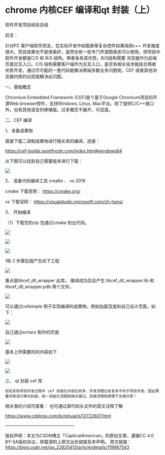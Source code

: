 # chrome 内核CEF 编译和qt 封装（上）

软件开发项目经验总结

前言：

针对PC 客户端软件而言，在实际开发中如图表等复杂控件如果纯用c++ 开发难度很大，而且效果也不是很美好，虽然也有一些专门开源图表库可以使用，但项目中软件开发都是C/S 和 B/S 结构，两者各有其优势。B/S结构需要 浏览器作为前端页面交互入口。C/S 结构需要客户端作为交互入口，是否有相关技术能结合两者优势开发，通过尽可能的一套代码能解决两端多数业务问题呢，CEF 或者其他浏览器内核的出现就解决此问题。

一、基础概念

Chromium Embedded Framework (CEF)是个基于Google Chromium项目的开源Web browser控件，支持Windows, Linux, Mac平台。除了提供C/C++接口外，也有其他语言的移植版。过多概念不展开，可百度。

二、CEF 编译

1、准备成果物

直接下载二进制成果物进行相关库的编译，连接： 

https://cef-builds.spotifycdn.com/index.html#windows64

从下图可以找到自己需要版本进行下载：

![](./cef/20210829231747491.png)

2、 准备代码编译工具 cmaKe 、 vs 2019

   cmake 下载官网： https://cmake.org/

   vs 下载官网： https://visualstudio.microsoft.com/zh-hans/

3、  开始编译

（1）下载完的zip 包通过cmake 检出代码。

![](./cef/20210829232540366.png)

 ![](./cef/20210829232654117.png)

 ![](./cef/20210829232821117.png)

1和 2  步骤后就产生如下工程

![](./cef/20210829232915663.png)

 重点是libcef_dll_wrapper  此库。 编译成功后会产生 libcef_dll_wrapper.lib 和 libcef_dll_wrapper.pdb  两个文件。

 ![](./cef/20210829233122723.png)

可以通过cefsimple 例子实现编译的成果物，例如加载百度和自己设计页面，如下：

![](./cef/2021082923381873.png)

 自己通过echars 制作的页面

![](./cef/20210829233641107.png)

 基本上所需要的的内容如下

![](./cef/20210829234305246.png)

![](./cef/20210829234316106.png)

  

 三、 qt 封装 cef 库

    但在实际项目开发过程中 cef 初始化内容比较多，开发流程比较复杂不利于项目开发。因此需要对库进行再次封装，统一初始化流程和相关接口。封装流程和原理下文再分享！

相关类的介绍可查看： 也可通过源代码头文件的英文注释了解

https://www.cnblogs.com/bclshuai/p/12722607.html

————————————————

版权声明：本文为CSDN博主「CapticalAmerican」的原创文章，遵循CC 4.0 BY-SA版权协议，转载请附上原文出处链接及本声明。
原文链接：https://blog.csdn.net/qq_22820413/article/details/119987543